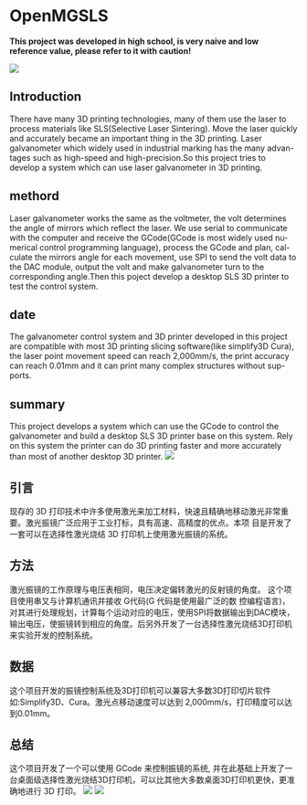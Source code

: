 # OpenMGSLS
**This project was developed in high school, is very naive and low reference value, please refer to it with caution!**

![](https://ws2.sinaimg.cn/large/006tKfTcgy1ftzetf8muwj31020suqhv.jpg)
## Introduction
There have many 3D printing technologies, many of them use the laser to process materials like SLS(Selective Laser Sintering). Move the laser quickly and accurately became an important thing in the 3D printing. Laser galvanometer which widely used in industrial marking has the many advan- tages such as high-speed and high-precision.So this project tries to develop a system which can use laser galvanometer in 3D printing.
## methord
Laser galvanometer works the same as the voltmeter, the volt determines the angle of mirrors which reflect the laser. We use serial to communicate with the computer and receive the GCode(GCode is most widely used nu- merical control programming language), process the GCode and plan, cal- culate the mirrors angle for each movement, use SPI to send the volt data to the DAC module, output the volt and make galvanometer turn to the corresponding angle.Then this poject develop a desktop SLS 3D printer to test the control system.
## date
The galvanometer control system and 3D printer developed in this project are compatible with most 3D printing slicing software(like simplify3D Cura), the laser point movement speed can reach 2,000mm/s, the print accuracy can reach 0.01mm and it can print many complex structures without sup- ports.
## summary
This project develops a system which can use the GCode to control the galvanometer and build a desktop SLS 3D printer base on this system. Rely on this system the printer can do 3D printing faster and more accurately than most of another desktop 3D printer.
![](https://ws4.sinaimg.cn/large/006tKfTcgy1ftzeiuhoxkj30g809caal.jpg)
## 引言
现存的 3D 打印技术中许多使用激光来加工材料，快速且精确地移动激光非常重要。激光振镜广泛应用于工业打标，具有高速、高精度的优点。本项 目是开发了一套可以在选择性激光烧结 3D 打印机上使用激光振镜的系统。

## 方法
激光振镜的工作原理与电压表相同，电压决定偏转激光的反射镜的角度。 这个项目使用串又与计算机通讯并接收 G代码(G 代码是使用最广泛的数 控编程语言)，对其进行处理规划，计算每个运动对应的电压，使用SPI将数据输出到DAC模块，输出电压，使振镜转到相应的角度。后另外开发了一台选择性激光烧结3D打印机来实验开发的控制系统。

## 数据
这个项目开发的振镜控制系统及3D打印机可以兼容大多数3D打印切片软件如:Simplify3D、Cura。激光点移动速度可以达到 2,000mm/s，打印精度可以达到0.01mm。

## 总结
这个项目开发了一个可以使用 GCode 来控制振镜的系统, 并在此基础上开发了一台桌面级选择性激光烧结3D打印机，可以比其他大多数桌面3D打印机更快，更准确地进行 3D 打印。
![](https://ws3.sinaimg.cn/large/006tKfTcgy1ftzen78qmej30mc0hv11x.jpg)
![](https://ws1.sinaimg.cn/large/006tKfTcgy1ftzemoeso0j30s70mkalx.jpg)
